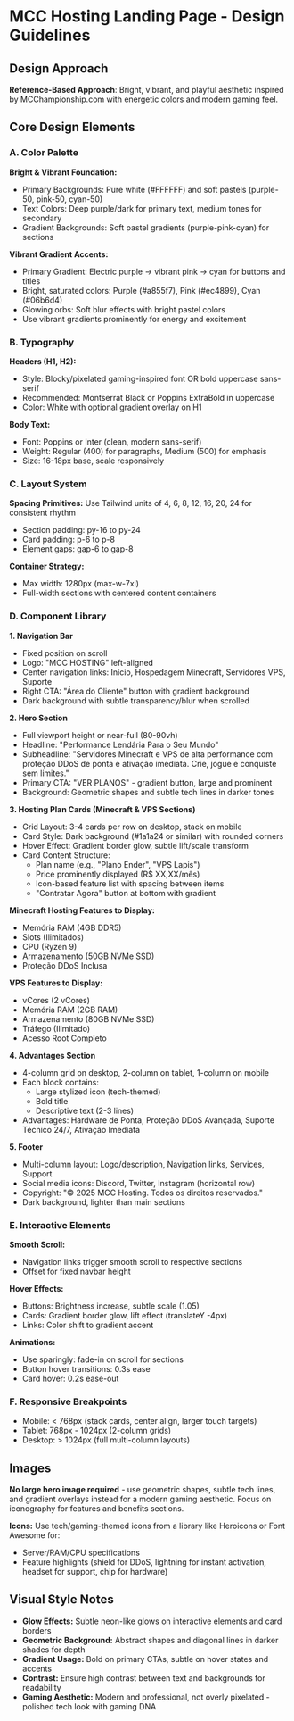 # MCC Hosting Landing Page - Design Guidelines

## Design Approach
**Reference-Based Approach**: Bright, vibrant, and playful aesthetic inspired by MCChampionship.com with energetic colors and modern gaming feel.

## Core Design Elements

### A. Color Palette

**Bright & Vibrant Foundation:**
- Primary Backgrounds: Pure white (#FFFFFF) and soft pastels (purple-50, pink-50, cyan-50)
- Text Colors: Deep purple/dark for primary text, medium tones for secondary
- Gradient Backgrounds: Soft pastel gradients (purple-pink-cyan) for sections

**Vibrant Gradient Accents:**
- Primary Gradient: Electric purple → vibrant pink → cyan for buttons and titles
- Bright, saturated colors: Purple (#a855f7), Pink (#ec4899), Cyan (#06b6d4)
- Glowing orbs: Soft blur effects with bright pastel colors
- Use vibrant gradients prominently for energy and excitement

### B. Typography

**Headers (H1, H2):**
- Style: Blocky/pixelated gaming-inspired font OR bold uppercase sans-serif
- Recommended: Montserrat Black or Poppins ExtraBold in uppercase
- Color: White with optional gradient overlay on H1

**Body Text:**
- Font: Poppins or Inter (clean, modern sans-serif)
- Weight: Regular (400) for paragraphs, Medium (500) for emphasis
- Size: 16-18px base, scale responsively

### C. Layout System

**Spacing Primitives:** Use Tailwind units of 4, 6, 8, 12, 16, 20, 24 for consistent rhythm
- Section padding: py-16 to py-24
- Card padding: p-6 to p-8
- Element gaps: gap-6 to gap-8

**Container Strategy:**
- Max width: 1280px (max-w-7xl)
- Full-width sections with centered content containers

### D. Component Library

**1. Navigation Bar**
- Fixed position on scroll
- Logo: "MCC HOSTING" left-aligned
- Center navigation links: Início, Hospedagem Minecraft, Servidores VPS, Suporte
- Right CTA: "Área do Cliente" button with gradient background
- Dark background with subtle transparency/blur when scrolled

**2. Hero Section**
- Full viewport height or near-full (80-90vh)
- Headline: "Performance Lendária Para o Seu Mundo"
- Subheadline: "Servidores Minecraft e VPS de alta performance com proteção DDoS de ponta e ativação imediata. Crie, jogue e conquiste sem limites."
- Primary CTA: "VER PLANOS" - gradient button, large and prominent
- Background: Geometric shapes and subtle tech lines in darker tones

**3. Hosting Plan Cards (Minecraft & VPS Sections)**
- Grid Layout: 3-4 cards per row on desktop, stack on mobile
- Card Style: Dark background (#1a1a24 or similar) with rounded corners
- Hover Effect: Gradient border glow, subtle lift/scale transform
- Card Content Structure:
  - Plan name (e.g., "Plano Ender", "VPS Lapis")
  - Price prominently displayed (R$ XX,XX/mês)
  - Icon-based feature list with spacing between items
  - "Contratar Agora" button at bottom with gradient

**Minecraft Hosting Features to Display:**
- Memória RAM (4GB DDR5)
- Slots (Ilimitados)
- CPU (Ryzen 9)
- Armazenamento (50GB NVMe SSD)
- Proteção DDoS Inclusa

**VPS Features to Display:**
- vCores (2 vCores)
- Memória RAM (2GB RAM)
- Armazenamento (80GB NVMe SSD)
- Tráfego (Ilimitado)
- Acesso Root Completo

**4. Advantages Section**
- 4-column grid on desktop, 2-column on tablet, 1-column on mobile
- Each block contains:
  - Large stylized icon (tech-themed)
  - Bold title
  - Descriptive text (2-3 lines)
- Advantages: Hardware de Ponta, Proteção DDoS Avançada, Suporte Técnico 24/7, Ativação Imediata

**5. Footer**
- Multi-column layout: Logo/description, Navigation links, Services, Support
- Social media icons: Discord, Twitter, Instagram (horizontal row)
- Copyright: "© 2025 MCC Hosting. Todos os direitos reservados."
- Dark background, lighter than main sections

### E. Interactive Elements

**Smooth Scroll:**
- Navigation links trigger smooth scroll to respective sections
- Offset for fixed navbar height

**Hover Effects:**
- Buttons: Brightness increase, subtle scale (1.05)
- Cards: Gradient border glow, lift effect (translateY -4px)
- Links: Color shift to gradient accent

**Animations:**
- Use sparingly: fade-in on scroll for sections
- Button hover transitions: 0.3s ease
- Card hover: 0.2s ease-out

### F. Responsive Breakpoints

- Mobile: < 768px (stack cards, center align, larger touch targets)
- Tablet: 768px - 1024px (2-column grids)
- Desktop: > 1024px (full multi-column layouts)

## Images

**No large hero image required** - use geometric shapes, subtle tech lines, and gradient overlays instead for a modern gaming aesthetic. Focus on iconography for features and benefits sections.

**Icons:** Use tech/gaming-themed icons from a library like Heroicons or Font Awesome for:
- Server/RAM/CPU specifications
- Feature highlights (shield for DDoS, lightning for instant activation, headset for support, chip for hardware)

## Visual Style Notes

- **Glow Effects:** Subtle neon-like glows on interactive elements and card borders
- **Geometric Background:** Abstract shapes and diagonal lines in darker shades for depth
- **Gradient Usage:** Bold on primary CTAs, subtle on hover states and accents
- **Contrast:** Ensure high contrast between text and backgrounds for readability
- **Gaming Aesthetic:** Modern and professional, not overly pixelated - polished tech look with gaming DNA